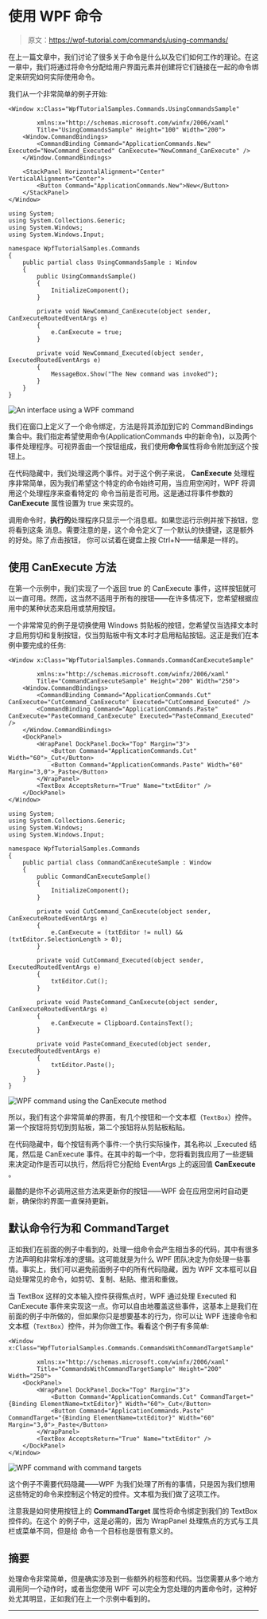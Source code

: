 # 使用 WPF 命令

> 原文：<https://wpf-tutorial.com/commands/using-commands/>

在上一篇文章中，我们讨论了很多关于命令是什么以及它们如何工作的理论。在这一章中，我们将通过将命令分配给用户界面元素并创建将它们链接在一起的命令绑定来研究如何实际使用命令。

我们从一个非常简单的例子开始:

```
<Window x:Class="WpfTutorialSamples.Commands.UsingCommandsSample"

        xmlns:x="http://schemas.microsoft.com/winfx/2006/xaml"
        Title="UsingCommandsSample" Height="100" Width="200">
    <Window.CommandBindings>
        <CommandBinding Command="ApplicationCommands.New" Executed="NewCommand_Executed" CanExecute="NewCommand_CanExecute" />
    </Window.CommandBindings>

    <StackPanel HorizontalAlignment="Center" VerticalAlignment="Center">
        <Button Command="ApplicationCommands.New">New</Button>
    </StackPanel>
</Window>
```

```
using System;
using System.Collections.Generic;
using System.Windows;
using System.Windows.Input;

namespace WpfTutorialSamples.Commands
{
	public partial class UsingCommandsSample : Window
	{
		public UsingCommandsSample()
		{
			InitializeComponent();
		}

		private void NewCommand_CanExecute(object sender, CanExecuteRoutedEventArgs e)
		{
			e.CanExecute = true;
		}

		private void NewCommand_Executed(object sender, ExecutedRoutedEventArgs e)
		{
			MessageBox.Show("The New command was invoked");
		}
	}
}
```

![](img/6a56545f01e5db4332a0fd75f9a18410.png "An interface using a WPF command")

我们在窗口上定义了一个命令绑定，方法是将其添加到它的 CommandBindings 集合中。我们指定希望使用命令(ApplicationCommands 中的新命令)，以及两个事件处理程序。可视界面由一个按钮组成，我们使用**命令**属性将命令附加到这个按钮上。

<input type="hidden" name="IL_IN_ARTICLE">

在代码隐藏中，我们处理这两个事件。对于这个例子来说， **CanExecute** 处理程序非常简单，因为我们希望这个特定的命令始终可用，当应用空闲时，WPF 将调用这个处理程序来查看特定的 命令当前是否可用。这是通过将事件参数的 **CanExecute** 属性设置为 true 来实现的。

调用命令时，**执行的**处理程序只显示一个消息框。如果您运行示例并按下按钮，您将看到这条 消息。需要注意的是，这个命令定义了一个默认的快捷键，这是额外的好处。除了点击按钮， 你可以试着在键盘上按 Ctrl+N——结果是一样的。

## 使用 CanExecute 方法

在第一个示例中，我们实现了一个返回 true 的 CanExecute 事件，这样按钮就可以一直可用。然而，这当然不适用于所有的按钮——在许多情况下，您希望根据应用中的某种状态来启用或禁用按钮。

一个非常常见的例子是切换使用 Windows 剪贴板的按钮，您希望仅当选择文本时才启用剪切和复制按钮，仅当剪贴板中有文本时才启用粘贴按钮。这正是我们在本例中要完成的任务:

```
<Window x:Class="WpfTutorialSamples.Commands.CommandCanExecuteSample"

        xmlns:x="http://schemas.microsoft.com/winfx/2006/xaml"
        Title="CommandCanExecuteSample" Height="200" Width="250">
    <Window.CommandBindings>
        <CommandBinding Command="ApplicationCommands.Cut" CanExecute="CutCommand_CanExecute" Executed="CutCommand_Executed" />
        <CommandBinding Command="ApplicationCommands.Paste" CanExecute="PasteCommand_CanExecute" Executed="PasteCommand_Executed" />
    </Window.CommandBindings>
    <DockPanel>
        <WrapPanel DockPanel.Dock="Top" Margin="3">
            <Button Command="ApplicationCommands.Cut" Width="60">_Cut</Button>
            <Button Command="ApplicationCommands.Paste" Width="60" Margin="3,0">_Paste</Button>
        </WrapPanel>
        <TextBox AcceptsReturn="True" Name="txtEditor" />
    </DockPanel>
</Window>
```

```
using System;
using System.Collections.Generic;
using System.Windows;
using System.Windows.Input;

namespace WpfTutorialSamples.Commands
{
	public partial class CommandCanExecuteSample : Window
	{
		public CommandCanExecuteSample()
		{
			InitializeComponent();
		}

		private void CutCommand_CanExecute(object sender, CanExecuteRoutedEventArgs e)
		{
			e.CanExecute = (txtEditor != null) && (txtEditor.SelectionLength > 0);
		}

		private void CutCommand_Executed(object sender, ExecutedRoutedEventArgs e)
		{
			txtEditor.Cut();
		}

		private void PasteCommand_CanExecute(object sender, CanExecuteRoutedEventArgs e)
		{
			e.CanExecute = Clipboard.ContainsText();
		}

		private void PasteCommand_Executed(object sender, ExecutedRoutedEventArgs e)
		{
			txtEditor.Paste();
		}
	}
}
```

![](img/b4f658f306b898718d0bfdc973ca9fc7.png "WPF command using the CanExecute method")

所以，我们有这个非常简单的界面，有几个按钮和一个文本框（`TextBox`）控件。第一个按钮将剪切到剪贴板，第二个按钮将从剪贴板粘贴。

在代码隐藏中，每个按钮有两个事件:一个执行实际操作，其名称以 _Executed 结尾，然后是 CanExecute 事件。在其中的每一个中，您将看到我应用了一些逻辑来决定动作是否可以执行，然后将它分配给 EventArgs 上的返回值 **CanExecute** 。

最酷的是你不必调用这些方法来更新你的按钮——WPF 会在应用空闲时自动更新，确保你的界面一直保持更新。

## 默认命令行为和 CommandTarget

正如我们在前面的例子中看到的，处理一组命令会产生相当多的代码，其中有很多方法声明和非常标准的逻辑。这可能就是为什么 WPF 团队决定为你处理一些事情。事实上，我们可以避免前面例子中的所有代码隐藏，因为 WPF 文本框可以自动处理常见的命令，如剪切、复制、粘贴、撤消和重做。

当 TextBox 这样的文本输入控件获得焦点时，WPF 通过处理 Executed 和 CanExecute 事件来实现这一点。你可以自由地覆盖这些事件，这基本上是我们在前面的例子中所做的，但如果你只是想要基本的行为，你可以让 WPF 连接命令和文本框（`TextBox`）控件，并为你做工作。看看这个例子有多简单:

```
<Window x:Class="WpfTutorialSamples.Commands.CommandsWithCommandTargetSample"

        xmlns:x="http://schemas.microsoft.com/winfx/2006/xaml"
        Title="CommandsWithCommandTargetSample" Height="200" Width="250">
    <DockPanel>
        <WrapPanel DockPanel.Dock="Top" Margin="3">
            <Button Command="ApplicationCommands.Cut" CommandTarget="{Binding ElementName=txtEditor}" Width="60">_Cut</Button>
            <Button Command="ApplicationCommands.Paste" CommandTarget="{Binding ElementName=txtEditor}" Width="60" Margin="3,0">_Paste</Button>
        </WrapPanel>
        <TextBox AcceptsReturn="True" Name="txtEditor" />
    </DockPanel>
</Window>
```

![](img/802db1375dc1993ac6bc0389fc9dfb25.png "WPF command with command targets")

这个例子不需要代码隐藏——WPF 为我们处理了所有的事情，只是因为我们想用这些特定的命令来控制这个特定的控件。文本框为我们做了这项工作。

注意我是如何使用按钮上的 **CommandTarget** 属性将命令绑定到我们的 TextBox 控件的。在这个 的例子中，这是必需的，因为 WrapPanel 处理焦点的方式与工具栏或菜单不同，但是给 命令一个目标也是很有意义的。

## 摘要

处理命令非常简单，但是确实涉及到一些额外的标签和代码。当您需要从多个地方调用同一个动作时，或者当您使用 WPF 可以完全为您处理的内置命令时，这种好处尤其明显，正如我们在上一个示例中看到的。

* * *
